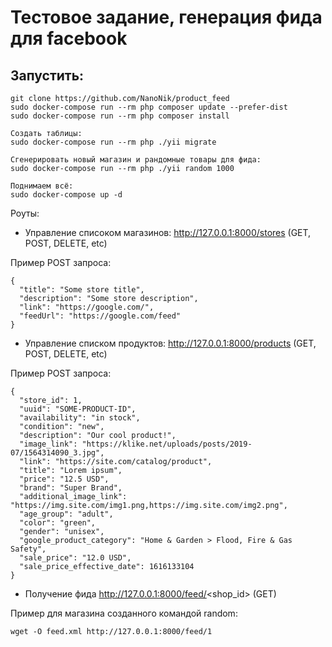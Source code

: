 # Тестовое задание, генерация фида для facebook

## Запустить:
```
git clone https://github.com/NanoNik/product_feed
sudo docker-compose run --rm php composer update --prefer-dist
sudo docker-compose run --rm php composer install

Создать таблицы:
sudo docker-compose run --rm php ./yii migrate

Сгенерировать новый магазин и рандомные товары для фида:
sudo docker-compose run --rm php ./yii random 1000

Поднимаем всё:
sudo docker-compose up -d
```

Роуты:
* Управление списоком магазинов: http://127.0.0.1:8000/stores (GET, POST, DELETE, etc)

Пример POST запроса:
```
{
  "title": "Some store title",
  "description": "Some store description",
  "link": "https://google.com/",
  "feedUrl": "https://google.com/feed"
}
```

* Управление списком продуктов: http://127.0.0.1:8000/products (GET, POST, DELETE, etc)

Пример POST запроса:

```
{
  "store_id": 1,
  "uuid": "SOME-PRODUCT-ID",
  "availability": "in stock",
  "condition": "new",
  "description": "Our cool product!",
  "image_link": "https://klike.net/uploads/posts/2019-07/1564314090_3.jpg",
  "link": "https://site.com/catalog/product",
  "title": "Lorem ipsum",
  "price": "12.5 USD",
  "brand": "Super Brand",
  "additional_image_link": "https://img.site.com/img1.png,https://img.site.com/img2.png",
  "age_group": "adult",
  "color": "green",
  "gender": "unisex",
  "google_product_category": "Home & Garden > Flood, Fire & Gas Safety",
  "sale_price": "12.0 USD",
  "sale_price_effective_date": 1616133104
}
```

* Получение фида http://127.0.0.1:8000/feed/<shop_id> (GET)

Пример для магазина созданного командой random:

```
wget -O feed.xml http://127.0.0.1:8000/feed/1
```
